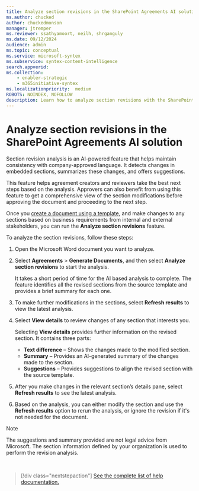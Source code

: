 ```yaml
---
title: Analyze section revisions in the SharePoint Agreements AI solution
ms.author: chucked
author: chuckedmonson
manager: jtremper
ms.reviewer: ssathyamoort, neilh, shrganguly
ms.date: 09/12/2024
audience: admin
ms.topic: conceptual
ms.service: microsoft-syntex
ms.subservice: syntex-content-intelligence
search.appverid: 
ms.collection: 
    - enabler-strategic
    - m365initiative-syntex
ms.localizationpriority:  medium
ROBOTS: NOINDEX, NOFOLLOW
description: Learn how to analyze section revisions with the SharePoint Agreements AI solution.
---
```


# Analyze section revisions in the SharePoint Agreements AI solution

Section revision analysis is an AI-powered feature that helps maintain consistency with company-approved language. It detects changes in embedded sections, summarizes these changes, and offers suggestions.

This feature helps agreement creators and reviewers take the best next steps based on the analysis. Approvers can also benefit from using this feature to get a comprehensive view of the section modifications before approving the document and proceeding to the next step.

Once you [create a document using a template](agreements-create-template.md), and make changes to any sections based on business requirements from internal and external stakeholders, you can run the **Analyze section revisions** feature.

To analyze the section revisions, follow these steps:

1. Open the Microsoft Word document you want to analyze.

2. Select **Agreements** > **Generate Documents**, and then select **Analyze section revisions** to start the analysis.

    It takes a short period of time for the AI based analysis to complete. The feature  identifies all the revised sections from the source template and provides a brief summary for each one.

3. To make further modifications in the sections, select **Refresh results** to view the latest analysis.

4. Select **View details** to review changes of any section that interests you.

    Selecting **View details** provides further information on the revised section. It contains three parts:

    - **Text difference** – Shows the changes made to the modified section.
    - **Summary** – Provides an AI-generated summary of the changes made to the section.
    - **Suggestions** – Provides suggestions to align the revised section with the source template.

5. After you make changes in the relevant section’s details pane, select **Refresh results** to see the latest analysis.

6. Based on the analysis, you can either modify the section and use the **Refresh results** option to rerun the analysis, or ignore the revision if it's not needed for the document.

> [!NOTE]
>The suggestions and summary provided are not legal advice from Microsoft. The section information defined by your organization is used to perform the revision analysis.

<br>

> [!div class="nextstepaction"]
> [See the complete list of help documentation.](agreements-overview.md#help-documentation)